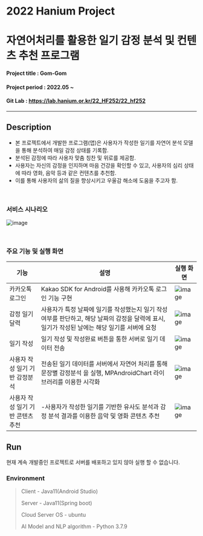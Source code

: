 # 2022 Hanium Project
# 자연어처리를 활용한 일기 감정 분석 및 컨텐츠 추천 프로그램
#### Project title : Gom-Gom
#### Project period : 2022.05 ~
#### Git Lab : https://lab.hanium.or.kr/22_HF252/22_hf252
-----------------------
## Description
- 본 프로젝트에서 개발한 프로그램(앱)은 사용자가 작성한 일기를 자연어 분석 모델을 통해 분석하여 매일 감정 상태를 기록함.
- 분석된 감정에 따라 사용자 맞춤 칭찬 및 위로를 제공함.
- 사용자는 자신의 감정을 인지하며 마음 건강을 확인할 수 있고, 사용자의 심리 상태에 따라 영화, 음악 등과 같은 컨텐츠를 추천함.
- 이를 통해 사용자의 삶의 질을 향상시키고 우울감 해소에 도움을 주고자 함.

<br>

### 서비스 시나리오
![image](https://user-images.githubusercontent.com/95534831/187061369-fad4878a-1059-4244-9299-0735262232f5.png)

<br>

### 주요 기능 및 실행 화면
| 기능 | 설명 | 실행 화면 | 
| --- | --- | --- |
| 카카오톡 로그인 | Kakao SDK for Android를 사용해 카카오톡 로그인 기능 구현 |![image](https://user-images.githubusercontent.com/95534831/187061742-be5c1bab-79c2-442b-9190-d0d79a03aa44.png)
| 감정 일기 달력 | 사용자가 특정 날짜에 일기를 작성했는지 일기 작성 여부를 판단하고, 해당 날짜의 감정을 달력에 표시, 일기가 작성된 날에는 해당 일기를 서버에 요청 |![image](https://user-images.githubusercontent.com/95534831/187061818-78b1fc56-6b42-4c37-b88d-0412bd9afbcc.png)|
| 일기 작성 | 일기 작성 및 작성완료 버튼을 통한 서버로 일기 데이터 전송 | ![image](https://user-images.githubusercontent.com/95534831/187061893-2ac7b734-670b-4ad8-883c-cfe40e9365d6.png) 
| 사용자 작성 일기 기반 감정분석 | 전송된 일기 데이터를 서버에서 자연어 처리를 통해 문장별 감정분석 을 실행, MPAndroidChart 라이브러리를 이용한 시각화 | ![image](https://user-images.githubusercontent.com/95534831/187061931-532f5230-1d91-47ff-a981-39c18994f5dd.png)
| 사용자 작성 일기 기반 콘텐츠 추천 | -사용자가 작성한 일기를 기반한 유사도 분석과 감정 분석 결과를 이용한 음악 및 영화 콘텐츠 추천 | ![image](https://user-images.githubusercontent.com/95534831/187061974-d45ae27b-d662-4045-8cce-34a4ec5ec5ec.png)



## Run
현재 계속 개발중인 프로젝트로 서버를 배포하고 있지 않아 실행 할 수 없습니다.

### Environment
> Client - Java11(Android Studio)
>
> Server - Java11(Spring boot)
>
> Cloud Server OS - ubuntu
>
> AI Model and NLP algorithm - Python 3.7.9
